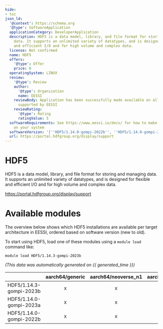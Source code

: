 ```yaml
---
hide:
- toc
json_ld:
  '@context': https://schema.org
  '@type': SoftwareApplication
  applicationCategory: DeveloperApplication
  description: HDF5 is a data model, library, and file format for storing and managing
    data. It supports an unlimited variety of datatypes, and is designed for flexible
    and efficient I/O and for high volume and complex data.
  license: Not confirmed
  name: HDF5
  offers:
    '@type': Offer
    price: 0
  operatingSystem: LINUX
  review:
    '@type': Review
    author:
      '@type': Organization
      name: EESSI
    reviewBody: Application has been successfully made available on all architectures
      supported by EESSI
    reviewRating:
      '@type': Rating
      ratingValue: 5
  softwareRequirements: See https://www.eessi.io/docs/ for how to make EESSI available
    on your system
  softwareVersion: '[''HDF5/1.14.0-gompi-2022b'', ''HDF5/1.14.0-gompi-2023a'', ''HDF5/1.14.3-gompi-2023b'']'
  url: https://portal.hdfgroup.org/display/support
---
```


HDF5
====


HDF5 is a data model, library, and file format for storing and managing data. It supports an unlimited variety of datatypes, and is designed for flexible and efficient I/O and for high volume and complex data.

https://portal.hdfgroup.org/display/support
# Available modules


The overview below shows which HDF5 installations are available per target architecture in EESSI, ordered based on software version (new to old).

To start using HDF5, load one of these modules using a `module load` command like:

```shell
module load HDF5/1.14.3-gompi-2023b
```

*(This data was automatically generated on {{ generated_time }})*  

| |aarch64/generic|aarch64/neoverse_n1|aarch64/neoverse_v1|aarch64/nvidia|x86_64/generic|x86_64/amd/zen2|x86_64/amd/zen3|x86_64/amd/zen4|x86_64/intel/haswell|x86_64/intel/sapphirerapids|x86_64/intel/skylake_avx512|
| :---: | :---: | :---: | :---: | :---: | :---: | :---: | :---: | :---: | :---: | :---: | :---: |
|HDF5/1.14.3-gompi-2023b|x|x|x|-|x|x|x|x|x|x|x|
|HDF5/1.14.0-gompi-2023a|x|x|x|-|x|x|x|x|x|x|x|
|HDF5/1.14.0-gompi-2022b|x|x|x|-|x|x|x|x|x|x|x|
